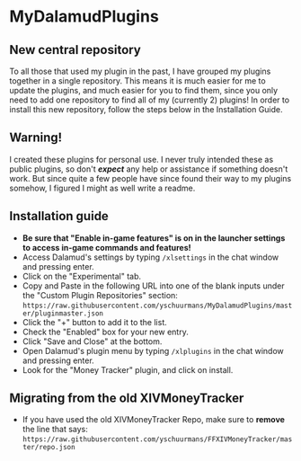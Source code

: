 # MyDalamudPlugins

## New central repository
To all those that used my plugin in the past, I have grouped my plugins together in a single repository. This means it is much easier for me to update the plugins, and much easier for you to find them, since you only need to add one repository to find all of my (currently 2) plugins! In order to install this new repository, follow the steps below in the Installation Guide.

## Warning!
I created these plugins for personal use. I never truly intended these as public plugins, so don't _**expect**_ any help or assistance if something doesn't work. But since quite a few people have since found their way to my plugins somehow, I figured I might as well write a readme.

## Installation guide
* **Be sure that "Enable in-game features" is on in the launcher settings to access in-game commands and features!**
* Access Dalamud's settings by typing `/xlsettings` in the chat window and pressing enter.
* Click on the "Experimental" tab.
* Copy and Paste in the following URL into one of the blank inputs under the "Custom Plugin Repositories" section: `https://raw.githubusercontent.com/yschuurmans/MyDalamudPlugins/master/pluginmaster.json`
* Click the "+" button to add it to the list.
* Check the "Enabled" box for your new entry.
* Click "Save and Close" at the bottom.
* Open Dalamud's plugin menu by typing `/xlplugins` in the chat window and pressing enter.
* Look for the "Money Tracker" plugin, and click on install.

## Migrating from the old XIVMoneyTracker
* If you have used the old XIVMoneyTracker Repo, make sure to **remove** the line that says:
`https://raw.githubusercontent.com/yschuurmans/FFXIVMoneyTracker/master/repo.json`

